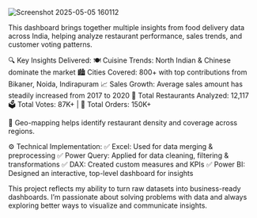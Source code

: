 ![Screenshot 2025-05-05 160112](https://github.com/user-attachments/assets/7ae7bae9-8a0f-4855-befd-ba941619fc5b)

This dashboard brings together multiple insights from food delivery data across India, helping analyze restaurant performance, sales trends, and customer voting patterns.

🔍 Key Insights Delivered:
🍽️ Cuisine Trends: North Indian & Chinese dominate the market
🏙️ Cities Covered: 800+ with top contributions from Bikaner, Noida, Indirapuram
📈 Sales Growth: Average sales amount has steadily increased from 2017 to 2020
🧾 Total Restaurants Analyzed: 12,117
🗳️ Total Votes: 87K+ | 🛒 Total Orders: 150K+

📌 Geo-mapping helps identify restaurant density and coverage across regions.

⚙️ Technical Implementation:
✅ Excel: Used for data merging & preprocessing
✅ Power Query: Applied for data cleaning, filtering & transformations
✅ DAX: Created custom measures and KPIs
✅ Power BI: Designed an interactive, top-level dashboard for insights

This project reflects my ability to turn raw datasets into business-ready dashboards.
I’m passionate about solving problems with data and always exploring better ways to visualize and communicate insights.
